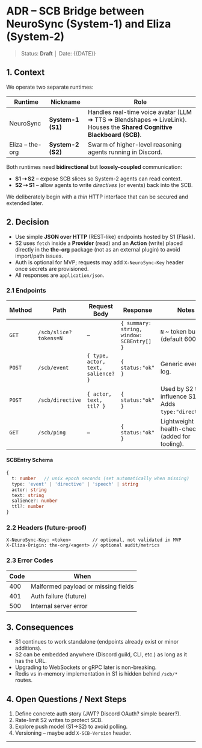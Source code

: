 # ADR – SCB Bridge between NeuroSync (System-1) and Eliza (System-2)

> Status: **Draft** │ Date: {{DATE}}

## 1. Context

We operate two separate runtimes:

| Runtime         | Nickname          | Role                                                                                                                   |
| --------------- | ----------------- | ---------------------------------------------------------------------------------------------------------------------- |
| NeuroSync       | **System-1 (S1)** | Handles real-time voice avatar (LLM ➜ TTS ➜ Blendshapes ➜ LiveLink). Houses the **Shared Cognitive Blackboard (SCB)**. |
| Eliza – the-org | **System-2 (S2)** | Swarm of higher-level reasoning agents running in Discord.                                                             |

Both runtimes need **bidirectional** but **loosely-coupled** communication:

- **S1 ⇢ S2** – expose SCB slices so System-2 agents can read context.
- **S2 ⇢ S1** – allow agents to write _directives_ (or events) back into the SCB.

We deliberately begin with a _thin_ HTTP interface that can be secured and extended later.

## 2. Decision

- Use simple **JSON over HTTP** (REST-like) endpoints hosted by S1 (Flask).
- S2 uses `fetch` inside a **Provider** (read) and an **Action** (write) placed directly in the **the-org** package (not as an external plugin) to avoid import/path issues.
- Auth is optional for MVP; requests may add `X-NeuroSync-Key` header once secrets are provisioned.
- All responses are `application/json`.

### 2.1 Endpoints

| Method | Path                  | Request Body                       | Response                                  | Notes                                                |
| ------ | --------------------- | ---------------------------------- | ----------------------------------------- | ---------------------------------------------------- |
| `GET`  | `/scb/slice?tokens=N` | –                                  | `{ summary: string, window: SCBEntry[] }` | `N` ~ token budget (default 600).                    |
| `POST` | `/scb/event`          | `{ type, actor, text, salience? }` | `{ status:"ok" }`                         | Generic event log.                                   |
| `POST` | `/scb/directive`      | `{ actor, text, ttl? }`            | `{ status:"ok" }`                         | Used by S2 to influence S1. Adds `type:"directive"`. |
| `GET`  | `/scb/ping`           | –                                  | `{ status:"ok" }`                         | Lightweight health-check (added for tooling).        |

#### SCBEntry Schema

```ts
{
  t: number   // unix epoch seconds (set automatically when missing)
  type: 'event' | 'directive' | 'speech' | string
  actor: string
  text: string
  salience?: number
  ttl?: number
}
```

### 2.2 Headers (future-proof)

```
X-NeuroSync-Key: <token>        // optional, not validated in MVP
X-Eliza-Origin: the-org/<agent> // optional audit/metrics
```

### 2.3 Error Codes

| Code | When                                |
| ---- | ----------------------------------- |
| 400  | Malformed payload or missing fields |
| 401  | Auth failure (future)               |
| 500  | Internal server error               |

## 3. Consequences

- S1 continues to work standalone (endpoints already exist or minor additions).
- S2 can be embedded anywhere (Discord guild, CLI, etc.) as long as it has the URL.
- Upgrading to WebSockets or gRPC later is non-breaking.
- Redis vs in-memory implementation in S1 is hidden behind `/scb/*` routes.

## 4. Open Questions / Next Steps

1. Define concrete auth story (JWT? Discord OAuth? simple bearer?).
2. Rate-limit S2 writes to protect SCB.
3. Explore push model (S1→S2) to avoid polling.
4. Versioning – maybe add `X-SCB-Version` header.

---
